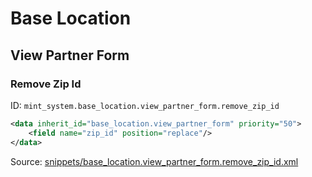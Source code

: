 # Base Location
## View Partner Form  
### Remove Zip Id  
ID: `mint_system.base_location.view_partner_form.remove_zip_id`  
```xml
<data inherit_id="base_location.view_partner_form" priority="50">
    <field name="zip_id" position="replace"/>
</data>

```
Source: [snippets/base_location.view_partner_form.remove_zip_id.xml](https://github.com/Mint-System/Odoo-Build/tree/16.0/snippets/base_location.view_partner_form.remove_zip_id.xml)

